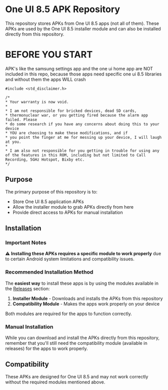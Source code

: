 # One UI 8.5 APK Repository

This repository stores APKs from One UI 8.5 apps (not all of them). These APKs are used by the One UI 8.5 installer module and can also be installed directly from this repository.

# BEFORE YOU START

APK's like the samsung settings app and the one ui home app are NOT included in this repo, because those apps need specific one ui 8.5 libraries and without them the apps WILL crash
```
#include <std_disclaimer.h>

/*
* Your warranty is now void.
*
* I am not responsible for bricked devices, dead SD cards,
* thermonuclear war, or you getting fired because the alarm app failed. Please
* do some research if you have any concerns about doing this to your device
* YOU are choosing to make these modifications, and if
* you point the finger at me for messing up your device, I will laugh at you.
*
* I am also not responsible for you getting in trouble for using any of the features in this ROM, including but not limited to Call Recording, 5GHz Hotspot, Bixby etc.
*/
```
## Purpose

The primary purpose of this repository is to:
- Store One UI 8.5 application APKs
- Allow the installer module to grab APKs directly from here
- Provide direct access to APKs for manual installation

## Installation

### Important Notes

⚠️ **Installing these APKs requires a specific module to work properly** due to certain Android system limitations and compatibility issues.

### Recommended Installation Method

The **easiest way** to install these apps is by using the modules available in the [Releases](../../releases) section:

1. **Installer Module** - Downloads and installs the APKs from this repository
2. **Compatibility Module** - Makes the apps work properly on your device

Both modules are required for the apps to function correctly.

### Manual Installation

While you can download and install the APKs directly from this repository, remember that you'll still need the compatibility module (available in releases) for the apps to work properly.

## Compatibility

These APKs are designed for One UI 8.5 and may not work correctly without the required modules mentioned above.

